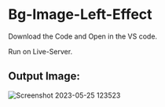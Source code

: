 # Bg-Image-Left-Effect

Download the Code and Open in the VS code.

Run on Live-Server.

## Output Image:

![Screenshot 2023-05-25 123523](https://github.com/rohanmr/Bg-Image-Left-Effect/assets/122428641/83a46e79-21dc-49c3-bfa4-28fcc9997bba)
